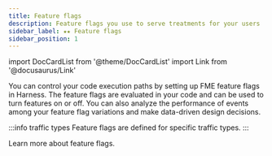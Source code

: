 ```yaml
---
title: Feature flags
description: Feature flags you use to serve treatments for your users
sidebar_label: ★★ Feature flags
sidebar_position: 1
---
```

import DocCardList from '@theme/DocCardList'
import Link from '@docusaurus/Link'

You can control your code execution paths by setting up FME feature flags in Harness. The feature flags are evaluated in your code and can be used to turn features on or off. You can also analyze the performance of events among your feature flag variations and make data-driven design decisions.

:::info traffic types
Feature flags are defined for specific <Link to="../traffic-type">traffic types</Link>.
:::

Learn more about feature flags.

<DocCardList />